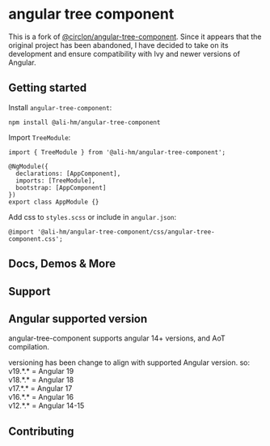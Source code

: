 # angular tree component
This is a fork of [@circlon/angular-tree-component](https://github.com/CirclonGroup/angular-tree-component). 
Since it appears that the original project has been abandoned, I have decided to take on its development and ensure compatibility with Ivy and newer versions of Angular.
## Getting started

Install `angular-tree-component`:

```npm install @ali-hm/angular-tree-component```

Import `TreeModule`:

```
import { TreeModule } from '@ali-hm/angular-tree-component';

@NgModule({
  declarations: [AppComponent],
  imports: [TreeModule],
  bootstrap: [AppComponent]
})
export class AppModule {}
```

Add css to `styles.scss` or include in `angular.json`:

```
@import '@ali-hm/angular-tree-component/css/angular-tree-component.css';
```

## Docs, Demos & More

## Support

## Angular supported version

angular-tree-component supports angular 14+ versions, and AoT compilation.

versioning has been change to align with supported Angular version.
so:\
v19.\*.\* = Angular 19  
v18.\*.\* = Angular 18  
v17.\*.\* = Angular 17  
v16.\*.\* = Angular 16  
v12.\*.\* = Angular 14-15  
## Contributing


